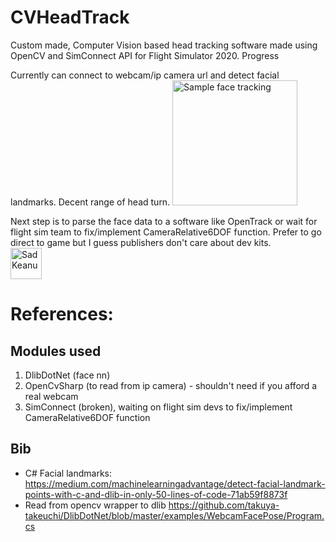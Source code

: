 # CVHeadTrack
Custom made, Computer Vision based head tracking software made using OpenCV and SimConnect API for Flight Simulator 2020.
Progress

Currently can connect to webcam/ip camera url and detect facial landmarks. Decent range of head turn. 
<img src="https://lh3.googleusercontent.com/Gw2wuQuHnWtDOu9vwblvoahnzVj2mw9sqa363riS02qS5wuP8MuywHKGsUpBB2j3_3Yiatvdjn0_lLcKEEeAdxV2r7dLc1HvWVcKFC5Nic1dcMkIcieTYW9JdRpmE3wRav-eMr7BJ7_d3TGz4Jx7SeD9CtMw5VVsCgy0Y4bva_Axl9u_AeBGtG_Apc-P6llVcivxaIaZFn8_iAEcu5eA1qyrpwskroqj-CrP7NyiubCRRP1l8RUgckZdlClUlGIAP5UTBkecPZ5R8XkDStU5i_RpGCcQzKuhOHFMLe_BYS4n7uMmWZNpwufapL48rj19A32QlVMfZUyzOA_n86Swsdlt_ryYTe08lavEN8BfN33eChHVLxOctNQj8HdAAtuKq45nEHqF0-iK-te73qoEagWRnmc09Knoxe3J7f4c2_66eLDKL7PYTRqjuUMxiWDccdbafsJf8xNv6hSHAdehDT6YoEoDWPWLbGtPEm_8QYgklDwDYBLlZJ1ONUVs_zbkUHysihyPmARiwPvyE5vbrnKMVmfucdjtirF2gpEvvtvvBDjeW6y_-Qo2wuCNAQ114r2LpcjT4NnVuy8yGlNZ-vBM3l3CbXr3nmSUDfjRJct-93A926CQ2__GillM7yd7T-vEHhpbBHWa_bKf8AsCaonbZt-1BQd1vmhh7Ew_tSUCIl24uhQ6blhMFD1pjw=w436-h319-no?authuser=0" alt="Sample face tracking" height="200px"/>

Next step is to parse the face data to a software like OpenTrack or wait for flight sim team to fix/implement CameraRelative6DOF function. 
Prefer to go direct to game but I guess publishers don't care about dev kits.
<br>
<img src="https://i.imgur.com/7K7Thtq.jpg" alt="Sad Keanu" height="50px"/>

# References:

## Modules used

1. DlibDotNet (face nn)
2. OpenCvSharp (to read from ip camera) - shouldn't need if you afford a real webcam
3. SimConnect (broken), waiting on flight sim devs to fix/implement CameraRelative6DOF function

## Bib
* C# Facial landmarks:
https://medium.com/machinelearningadvantage/detect-facial-landmark-points-with-c-and-dlib-in-only-50-lines-of-code-71ab59f8873f
* Read from opencv wrapper to dlib
https://github.com/takuya-takeuchi/DlibDotNet/blob/master/examples/WebcamFacePose/Program.cs